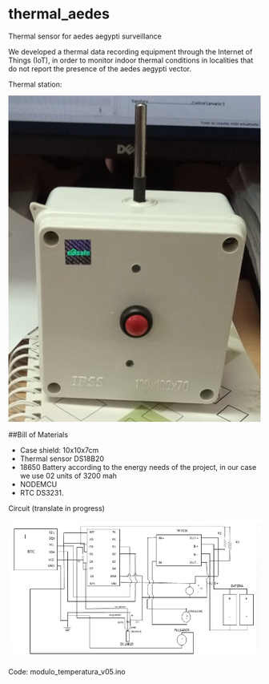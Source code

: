 # thermal_aedes
Thermal sensor for aedes aegypti surveillance

We developed a thermal data recording equipment through the Internet of Things (IoT), in order to monitor indoor thermal conditions in localities that do not report the presence of the aedes aegypti vector.

Thermal station: 

![Thermal station](thermal_station.png)

##Bill of Materials

* Case shield: 10x10x7cm
* Thermal sensor DS18B20
* 18650 Battery according to the energy needs of the project, in our case we use 02 units of 3200 mah
* NODEMCU
* RTC DS3231.

Circuit (translate in progress) 

![circuit](circuito.png)

Code:
modulo_temperatura_v05.ino

